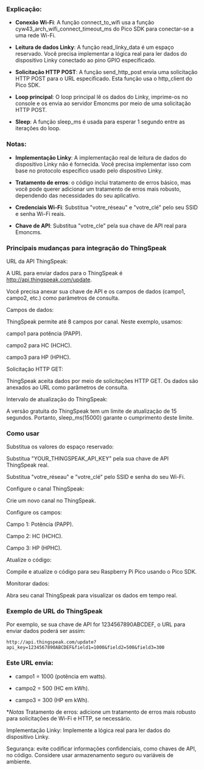 ### Explicação:

- **Conexão Wi-Fi**: A função connect_to_wifi usa a função cyw43_arch_wifi_connect_timeout_ms do Pico SDK para conectar-se a uma rede Wi-Fi.

- **Leitura de dados Linky**: A função read_linky_data é um espaço reservado. Você precisa implementar a lógica real para ler dados do dispositivo Linky conectado ao pino GPIO especificado.

- **Solicitação HTTP POST**: A função send_http_post envia uma solicitação HTTP POST para o URL especificado. Esta função usa o http_client do Pico SDK.

- **Loop principal**: O loop principal lê os dados do Linky, imprime-os no console e os envia ao servidor Emoncms por meio de uma solicitação HTTP POST.

- **Sleep**: A função sleep_ms é usada para esperar 1 segundo entre as iterações do loop.

### Notas:

- **Implementação Linky**: A implementação real de leitura de dados do dispositivo Linky não é fornecida. Você precisa implementar isso com base no protocolo específico usado pelo dispositivo Linky.

- **Tratamento de erros**: o código inclui tratamento de erros básico, mas você pode querer adicionar um tratamento de erros mais robusto, dependendo das necessidades do seu aplicativo.

- **Credenciais Wi-Fi**: Substitua "votre_réseau" e "votre_clé" pelo seu SSID e senha Wi-Fi reais.

- **Chave de API**: Substitua "votre_cle" pela sua chave de API real para Emoncms.

### Principais mudanças para integração do ThingSpeak
URL da API ThingSpeak:

A URL para enviar dados para o ThingSpeak é http://api.thingspeak.com/update.

Você precisa anexar sua chave de API e os campos de dados (campo1, campo2, etc.) como parâmetros de consulta.

Campos de dados:

ThingSpeak permite até 8 campos por canal. Neste exemplo, usamos:

campo1 para potência (PAPP).

campo2 para HC (HCHC).

campo3 para HP (HPHC).

Solicitação HTTP GET:

ThingSpeak aceita dados por meio de solicitações HTTP GET. Os dados são anexados ao URL como parâmetros de consulta.

Intervalo de atualização do ThingSpeak:

A versão gratuita do ThingSpeak tem um limite de atualização de 15 segundos. Portanto, sleep_ms(15000) garante o cumprimento deste limite.

### Como usar
Substitua os valores do espaço reservado:

Substitua "YOUR_THINGSPEAK_API_KEY" pela sua chave de API ThingSpeak real.

Substitua "votre_réseau" e "votre_clé" pelo SSID e senha do seu Wi-Fi.

Configure o canal ThingSpeak:

Crie um novo canal no ThingSpeak.

Configure os campos:

Campo 1: Potência (PAPP).

Campo 2: HC (HCHC).

Campo 3: HP (HPHC).

Atualize o código:

Compile e atualize o código para seu Raspberry Pi Pico usando o Pico SDK.

Monitorar dados:

Abra seu canal ThingSpeak para visualizar os dados em tempo real.

### Exemplo de URL do ThingSpeak
Por exemplo, se sua chave de API for 1234567890ABCDEF, o URL para enviar dados poderá ser assim:

```
http://api.thingspeak.com/update?api_key=1234567890ABCDEF&field1=1000&field2=500&field3=300
```

### Este URL envia:

- campo1 = 1000 (potência em watts).

- campo2 = 500 (HC em kWh).

- campo3 = 300 (HP em kWh).

**Notas*
Tratamento de erros: adicione um tratamento de erros mais robusto para solicitações de Wi-Fi e HTTP, se necessário.

Implementação Linky: Implemente a lógica real para ler dados do dispositivo Linky.

Segurança: evite codificar informações confidenciais, como chaves de API, no código. Considere usar armazenamento seguro ou variáveis ​​de ambiente.


